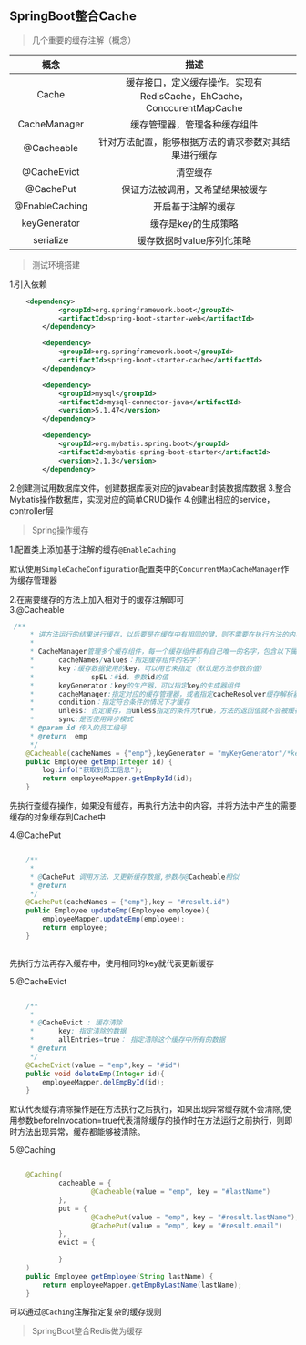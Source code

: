 ## SpringBoot整合Cache

>几个重要的缓存注解（概念）  

|概念 | 描述|  
|:---:|:----:|  
|Cache|缓存接口，定义缓存操作。实现有RedisCache，EhCache，ConccurentMapCache|
|CacheManager|缓存管理器，管理各种缓存组件|
|@Cacheable|针对方法配置，能够根据方法的请求参数对其结果进行缓存|
|@CacheEvict|清空缓存|
|@CachePut|保证方法被调用，又希望结果被缓存|
|@EnableCaching|开启基于注解的缓存|
|keyGenerator|缓存是key的生成策略|
|serialize|缓存数据时value序列化策略|

> 测试环境搭建

1.引入依赖
```xml
    <dependency>
            <groupId>org.springframework.boot</groupId>
            <artifactId>spring-boot-starter-web</artifactId>
        </dependency>

        <dependency>
            <groupId>org.springframework.boot</groupId>
            <artifactId>spring-boot-starter-cache</artifactId>
        </dependency>

        <dependency>
            <groupId>mysql</groupId>
            <artifactId>mysql-connector-java</artifactId>
            <version>5.1.47</version>
        </dependency>

        <dependency>
            <groupId>org.mybatis.spring.boot</groupId>
            <artifactId>mybatis-spring-boot-starter</artifactId>
            <version>2.1.3</version>
        </dependency>
```
2.创建测试用数据库文件，创建数据库表对应的javabean封装数据库数据
3.整合Mybatis操作数据库，实现对应的简单CRUD操作
4.创建出相应的service，controller层

>Spring操作缓存


1.配置类上添加基于注解的缓存`@EnableCaching`

默认使用`SimpleCacheConfiguration`配置类中的`ConcurrentMapCacheManager`作为缓存管理器

2.在需要缓存的方法上加入相对于的缓存注解即可  
3.@Cacheable
```java
 /**
     * 讲方法运行的结果进行缓存，以后要是在缓存中有相同的键，则不需要在执行方法的内容，直接返回缓存
     *
     * CacheManager管理多个缓存组件，每一个缓存组件都有自己唯一的名字，包含以下属性：
     *      cacheNames/values：指定缓存组件的名字；
     *      key：缓存数据使用的key，可以用它来指定（默认是方法参数的值）
     *              spEL：#id，参数id的值 
     *      keyGenerator：key的生产器，可以指定key的生成器组件
     *      cacheManager:指定对应的缓存管理器，或者指定cacheResolver缓存解析器
     *      condition：指定符合条件的情况下才缓存
     *      unless: 否定缓存，当unless指定的条件为true，方法的返回值就不会被缓存
     *      sync:是否使用异步模式
     * @param id 传入的员工编号
     * @return  emp
     */
    @Cacheable(cacheNames = {"emp"},keyGenerator = "myKeyGenerator"/*key = "#root.methodName" + "[" + "#id"+"]"*/,condition = "#id>0",unless = "",sync = true)
    public Employee getEmp(Integer id) {
        log.info("获取到员工信息");
        return employeeMapper.getEmpById(id);
    }

```
先执行查缓存操作，如果没有缓存，再执行方法中的内容，并将方法中产生的需要缓存的对象缓存到Cache中

4.@CachePut
```java

    /**
     * 
     * @CachePut 调用方法，又更新缓存数据,参数与@Cacheable相似
     * @return  
     */
    @CachePut(cacheNames = {"emp"},key = "#result.id")
    public Employee updateEmp(Employee employee){
        employeeMapper.updateEmp(employee);
        return employee;
    }
    
```
先执行方法再存入缓存中，使用相同的key就代表更新缓存

5.@CacheEvict
```java

    /**
     * 
     * @CacheEvict : 缓存清除
     *      key: 指定清除的数据
     *      allEntries=true： 指定清除这个缓存中所有的数据
     * @return  
     */
    @CacheEvict(value = "emp",key = "#id")
    public void deleteEmp(Integer id){
        employeeMapper.delEmpById(id);
    }
```

默认代表缓存清除操作是在方法执行之后执行，如果出现异常缓存就不会清除,使用参数beforeInvocation=true代表清除缓存的操作时在方法运行之前执行，则即时方法出现异常，缓存都能够被清除。  

5.@Caching
```java

    @Caching(
            cacheable = {
                    @Cacheable(value = "emp", key = "#lastName")
            },
            put = {
                    @CachePut(value = "emp", key = "#result.lastName"),
                    @CachePut(value = "emp", key = "#result.email")
            },
            evict = {
                    
            }
    )
    public Employee getEmployee(String lastName) {
        return employeeMapper.getEmpByLastName(lastName);
    }
```

可以通过`@Caching`注解指定复杂的缓存规则

> SpringBoot整合Redis做为缓存

    